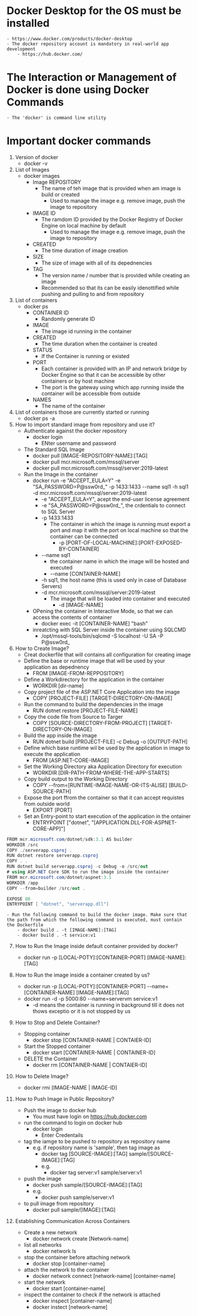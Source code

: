 # Docker Desktop for the OS must be installed
    - https://www.docker.com/products/docker-desktop
    - The docker repository account is mandatory in real-world app development
        - https://hub.docker.com/
# The Interaction or Management of Docker is done using Docker Commands     
    - The 'docker' is command line utility 
# Important docker commands
1. Version of docker
    - docker -v
2. List of Images
    - docker images 
        - Image REPOSITORY
            - The name of teh image that is provided when am image is build or created
                - Used to manage the image e.g. remove image, push the image to repository    
        - IMAGE ID
            - The ramdom ID provided by the Docker Registry of Docker Engine on local machine by default
                - Used to manage the image e.g. remove image, push the image to repository    
        - CREATED
            - The time duration of image creation
        - SIZE
            - The size of image with all of its depednencies
        - TAG
            - The version name / number that is provided while creating an image
            - Recommended so that its can be easily idenottified while pushing and pulling to and from repository
3. List of containers
    - docker ps
        - CONTAINER ID
            - Randomly generate ID
        - IMAGE 
            - The image id running in the container
        - CREATED
            - The time duration when the container is created
        - STATUS
            - If the Container is running or existed
        - PORT
            - Each container is provided with an IP and network bridge by Docker Engine so that it can be accessible by other containers or by host machine
            - The port is the gateway  using which app running inside the container will be accessible from outside    
        - NAMES
            - The name of the container
4. List of containers those are currently started or running
    - docker ps -a       
5. How to import standard image from repository and use it? 
    - Authenticate against the docker repository
        - docker login
            - ENter username and password
    - The Standard SQL Image
        - docker pull [IMAGE-REPOSITORY-NAME]:[TAG]
        - docker pull mcr.microsoft.com/mssql/server
        - docker pull mcr.microsoft.com/mssql/server:2019-latest
    - Run the Image in the container
        - docker run -e "ACCEPT_EULA=Y" -e "SA_PASSWORD=P@ssw0rd_" -p 1433:1433 --name sql1 -h sql1 -d mcr.microsoft.com/mssql/server:2019-latest
            - -e "ACCEPT_EULA=Y", acept the end-user license agreement
            - -e "SA_PASSWORD=P@ssw0rd_", the crdentials to connect to SQL Server
            - -p 1433:1433
                - The container in which the image is running must export a port and map it with the port on local machine so that the container can be connected
                    - -p [PORT-OF-LOCAL-MACHINE]:[PORT-EXPOSED-BY-CONTAINER]
            - --name sql1
                - the container name in which the image will be hosted and executed
                - --name [CONTAINER-NAME]
            - -h sql1, the host name (this is used only in case of Database Servers)
            -  -d mcr.microsoft.com/mssql/server:2019-latest
                - The image that will be loaded into container and executed
                    - -d [IMAGE-NAME]               
        - OPening the container in Interactive Mode, so that we can access the contents of container
            - docker exec -it [CONTAINER-NAME] "bash"
        - inreatcting with SQL Server inside the container using SQLCMD
            - /opt/mssql-tools/bin/sqlcmd -S localhost -U SA -P P@ssw0rd_                
6. How to Create Image?
    - Creat dockerfile that will contains all configuration for creating image
    - Define the base or runtime image that will be used by your application as depednency
        - FROM [IMAGE-FROM-REPPOSITORY]
    - Define a Workdirectory for the application in the container
        - WORKDIR [dir-name]
    - Copy project file of the ASP.NET Core Application into the image
        - COPY [PROJECT-FILE] [TARGET-DIRECTORY-ON-IMAGE]
    - Run the command to build the dependencies in the image
        - RUN dotnet restore [PROJECT-FILE-NAME]      
    - Copy the code file from Source to Targer
        - COPY [SOURCE-DIRECTORY-FROM-PROJECT] [TARGET-DIRECTORY-ON-IMAGE]
    - Build the app inside the image
        - RUN dotnet build [PROJECT-FILE] -c Debug -o [OUTPUT-PATH]
    - Define which base runtime wil be used by the application in image to execute the application
        - FROM [ASP.NET-CORE-IMAGE]
    - Set the Working Directory aka Application Directory for execution
        - WORKDIR [DIR-PATH-FROM-WHERE-THE-APP-STARTS]
    - Copy build output to the Working Directory
        - COPY --from=[RUNTIME-IMAGE-NAME-OR-ITS-ALISE] [BUILD-SOURCE-PATH]
    - Expose the port ffrom the container so that it can accept requistes from outside world
        - EXPORT [PORT]
    - Set an Entry-point to start execution of the application in the ontainer
        - ENTRYPOINT ["dotnet", "[APPLICATION.DLL-FOR-ASPNET-CORE-APP]"]    
``` csharp
FROM mcr.microsoft.com/dotnet/sdk:3.1 AS builder
WORKDIR /src
COPY ./serverapp.csproj .
RUN dotnet restore serverapp.csproj
COPY . .
RUN dotnet build serverapp.csproj -c Debug -o /src/out
# using ASP.NET Core SDK to run the image inside the container
FROM mcr.microsoft.com/dotnet/aspnet:3.1
WORKDIR /app
COPY --from=builder /src/out .

EXPOSE 80
ENTRYPOINT [ "dotnet", "serverapp.dll"]
```

    - Run the following command to build the docker image. Make sure that the path from which the following command is executed, must contain the Dockerfile
        - docker build . -t [IMAGE-NAME]:[TAG]
        - docker build . -t service:v1
7. How to Run the Image inside default container provided by docker?
    - docker run -p [LOCAL-POTY]:[CONTAINER-PORT] [IMAGE-NAME]:[TAG]
8. How to Run the image inside a container created by us?
    - docker run -p [LOCAL-POTY]:[CONTAINER-PORT] --name=[CONTAINER-NAME] [IMAGE-NAME]:[TAG]
    - docker run -d -p 5000:80 --name=servervm service:v1
        - -d means the container is running in background till it does not thows exceptio or it is not stopped by us
9. How to Stop and Delete Container?
    - Stopping container
        - docker stop [CONTAINER-NAME | CONTAIER-ID]
    - Start the Stopped container
        - docker start [CONTAINER-NAME | CONTAINER-ID]
    - DELETE the Container
        - docker rm [CONTAINER-NAME | CONTAIER-ID]     

10. How to Delete Image?
    - docker rmi [IMAGE-NAME | IMAGE-ID]
11. How to Push Image in Public Repository?             
    - Push the image to docker hub
        - You must have login on https://hub.docker.com
    - run the command to login on docker hub
        - docker login  
            - Enter Credentails
    - tag the iamge to be pushed to repository as repository name
        - e.g. if repository name is 'sample', then tag image as
            - docker tag [SOURCE-IMAGE]:[TAG] sample/[SOURCE-IMAGE]:[TAG]
            - e.g.
                - docker tag server:v1 sample/server:v1
    - push the image
        - docker push sample/[SOURCE-IMAGE]:[TAG]        
        - e.g.
            - docker push sample/server:v1
    - to pull image from repository
        - docker pull sample/[IMAGE]:[TAG]                        
12. Establishing Communication Across Containers
    - Create a new network
        - docker network create [Network-name]
    - list all networks
        - docker network ls 
    - stop the container before attaching network
        - docker stop [container-name]    
    - attach the network to the container
        - docker network connect [network-name] [container-name]
    - start the network
        - docker start [container-name]
    - inspect the container to check if the network is attached
        - docker inspect [container-name]
        - docker instect [network-name]                